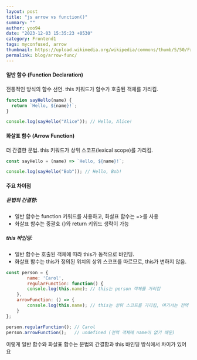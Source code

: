 ```yaml
---
layout: post
title: "js arrow vs function()"
summary: ""
author: yoo94
date: "2023-12-03 15:35:23 +0530"
category: Frontend1
tags: myconfused, arrow
thumbnail: https://upload.wikimedia.org/wikipedia/commons/thumb/5/50/Fxemoji_u2049.svg/255px-Fxemoji_u2049.svg.png
permalink: blog/arrow-func/
---
```


#### 일반 함수 (Function Declaration)

전통적인 방식의 함수 선언.
this 키워드가 함수가 호출된 객체를 가리킴.


```js
function sayHello(name) {
  return `Hello, ${name}!`;
}

console.log(sayHello("Alice")); // Hello, Alice!
```

#### 화살표 함수 (Arrow Function)

더 간결한 문법.
this 키워드가 상위 스코프(lexical scope)를 가리킴.

```js
const sayHello = (name) => `Hello, ${name}!`;

console.log(sayHello("Bob")); // Hello, Bob!
```

#### 주요 차이점
##### 문법의 간결함:
- 일반 함수는 function 키워드를 사용하고, 화살표 함수는 =>를 사용
- 화살표 함수는 중괄호 {}와 return 키워드 생략이 가능

##### this 바인딩:

- 일반 함수는 호출된 객체에 따라 this가 동적으로 바인딩.
- 화살표 함수는 this가 정의된 위치의 상위 스코프를 따르므로, this가 변하지 않음.

```js
const person = {
        name: 'Carol',
        regularFunction: function() {
        console.log(this.name); // this는 person 객체를 가리킴
    },
    arrowFunction: () => {
        console.log(this.name); // this는 상위 스코프를 가리킴, 여기서는 전역 객체
    }
};

person.regularFunction(); // Carol
person.arrowFunction();   // undefined (전역 객체에 name이 없기 때문)
```
이렇게 일반 함수와 화살표 함수는 문법의 간결함과 this 바인딩 방식에서 차이가 있어요

